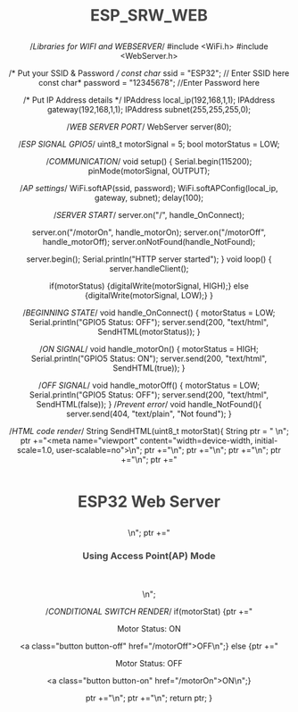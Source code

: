 # ESP_SRW_WEB

/*Libraries for WIFI and WEBSERVER*/
#include <WiFi.h>
#include <WebServer.h>

/* Put your SSID & Password */
const char* ssid = "ESP32";  // Enter SSID here
const char* password = "12345678";  //Enter Password here

/* Put IP Address details */
IPAddress local_ip(192,168,1,1);
IPAddress gateway(192,168,1,1);
IPAddress subnet(255,255,255,0);

/*WEB SERVER PORT*/
WebServer server(80);

/*ESP SIGNAL GPIO5*/
uint8_t motorSignal = 5;
bool motorStatus = LOW;

/*COMMUNICATION*/
void setup() {
  Serial.begin(115200);
  pinMode(motorSignal, OUTPUT);

/*AP settings*/
  WiFi.softAP(ssid, password);
  WiFi.softAPConfig(local_ip, gateway, subnet);
  delay(100);

  /*SERVER START*/
  server.on("/", handle_OnConnect);

  server.on("/motorOn", handle_motorOn);
  server.on("/motorOff", handle_motorOff);
  server.onNotFound(handle_NotFound);
  
  server.begin();
  Serial.println("HTTP server started");
}
void loop() {
  server.handleClient();
  
  if(motorStatus)
  {digitalWrite(motorSignal, HIGH);}
  else
  {digitalWrite(motorSignal, LOW);}
}

/*BEGINNING STATE*/
void handle_OnConnect() {
  motorStatus = LOW;
  Serial.println("GPIO5 Status: OFF");
  server.send(200, "text/html", SendHTML(motorStatus)); 
}

/*ON SIGNAL*/
void handle_motorOn() {
  motorStatus = HIGH;
  Serial.println("GPIO5 Status: ON");
  server.send(200, "text/html", SendHTML(true)); 
}

/*OFF SIGNAL*/
void handle_motorOff() {
  motorStatus = LOW;
  Serial.println("GPIO5 Status: OFF");
  server.send(200, "text/html", SendHTML(false)); 
}
/*Prevent error*/
void handle_NotFound(){
  server.send(404, "text/plain", "Not found");
}

/*HTML code render*/
String SendHTML(uint8_t motorStat){
  String ptr = "<!DOCTYPE html> <html>\n";
  ptr +="<head><meta name=\"viewport\" content=\"width=device-width, initial-scale=1.0, user-scalable=no\">\n";
  ptr +="<title>LED Control</title>\n";
  ptr +="<style>html { font-family: Helvetica; display: inline-block; margin: 0px auto; text-align: center;}\n";
  ptr +="body{margin-top: 50px;} h1 {color: #444444;margin: 50px auto 30px;} h3 {color: #444444;margin-bottom: 50px;}\n";
  ptr +=".button {display: block;width: 80px;background-color: #3498db;border: none;color: white;padding: 13px 30px;text-decoration: none;font-size: 25px;margin: 0px auto 35px;cursor: pointer;border-radius: 4px;}\n";
  ptr +=".button-on {background-color: #3498db;}\n";
  ptr +=".button-on:active {background-color: #2980b9;}\n";
  ptr +=".button-off {background-color: #34495e;}\n";
  ptr +=".button-off:active {background-color: #2c3e50;}\n";
  ptr +="p {font-size: 14px;color: #888;margin-bottom: 10px;}\n";
  ptr +="</style>\n";
  ptr +="</head>\n";
  ptr +="<body>\n";
  ptr +="<h1>ESP32 Web Server</h1>\n";
  ptr +="<h3>Using Access Point(AP) Mode</h3>\n";
  
  /*CONDITIONAL SWITCH RENDER*/
  if(motorStat)
  {ptr +="<p>Motor Status: ON</p><a class=\"button button-off\" href=\"/motorOff\">OFF</a>\n";}
  else
  {ptr +="<p>Motor Status: OFF</p><a class=\"button button-on\" href=\"/motorOn\">ON</a>\n";}

  ptr +="</body>\n";
  ptr +="</html>\n";
  return ptr;
}
